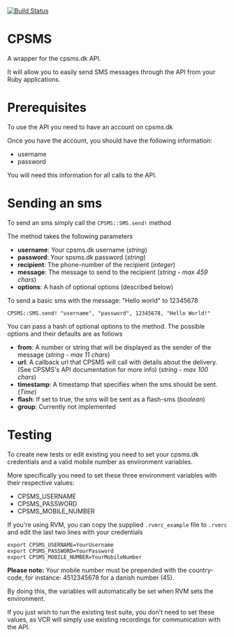 [![Build Status](https://circleci.com/gh/gfish/cpsms/tree/master.svg?style=shield)](https://circleci.com/gh/gfish/cpsms/tree/master)

# CPSMS

A wrapper for the cpsms.dk API.

It will allow you to easily send SMS messages through the API from your Ruby applications.

# Prerequisites

To use the API you need to have an account on cpsms.dk

Once you have the account, you should have the following information:

* username
* password

You will need this information for all calls to the API.

# Sending an sms

To send an sms simply call the ```CPSMS::SMS.send!``` method

The method takes the following parameters

* **username**: Your cpsms.dk username (*string*)
* **password**: Your spsms.dk password (*string*)
* **recipient**: The phone-number of the recipient (*integer*)
* **message**: The message to send to the recipient (*string - max 459 chars*)
* **options**: A hash of optional options (described below)

To send a basic sms with the message: "Hello world" to 12345678

    CPSMS::SMS.send! "username", "password", 12345678, "Hello World!"

You can pass a hash of optional options to the method. The possible options and their defaults are as follows

* **from**: A number or string that will be displayed as the sender of the message (*string - max 11 chars*)
* **url**: A callback url that CPSMS will call with details about the delivery. (See CPSMS's API documentation for more info) (*string - max 100 chars*)
* **timestamp**: A timestamp that specifies when the sms should be sent. (*Time*)
* **flash**: If set to true, the sms will be sent as a flash-sms (*boolean*)
* **group**: Currently not implemented

# Testing

To create new tests or edit existing you need to set your cpsms.dk credentials and a valid mobile number as environment variables.

More specifically you need to set these three environment variables with their respective values:

* CPSMS_USERNAME
* CPSMS_PASSWORD
* CPSMS_MOBILE_NUMBER

If you're using RVM, you can copy the supplied ```.rvmrc_example``` file to ```.rvmrc``` and edit the last two lines with your credentials

    export CPSMS_USERNAME=YourUsername
    export CPSMS_PASSWORD=YourPassword
    export CPSMS_MOBILE_NUMBER=YourMobileNumber

**Please note:** Your mobile number must be prepended with the country-code, for instance: 4512345678 for a danish number (45).

By doing this, the variables will automatically be set when RVM sets the environment.

If you just wish to run the existing test suite, you don't need to set these values, as VCR will simply use existing recordings for communication with the API.

